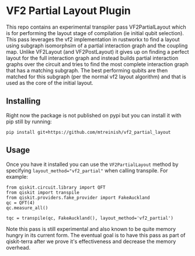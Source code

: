 # VF2 Partial Layout Plugin

This repo contains an experimental transpiler pass VF2PartialLayout which
is for performing the layout stage of compilation (ie initial qubit selection).
This pass  leverages the vf2 implementation in rustworkx to find a layout using
subgraph isomorphsim of a partial interaction graph and the coupling map. Unlike
VF2Layout (and VF2PostLayout) it gives up on finding a perfect layout for the
full interaction graph and instead builds partial interaction graphs over the
circuit and tries to find the most complete interaction graph that has a
matching subgraph. The best performing qubits are then matched for this subgraph
(per the normal vf2 layout algorithm) and that is used as the core of the initial
layout.

## Installing

Right now the package is not published on pypi but you can install it with pip
still by running:

```
pip install git+https://github.com/mtreinish/vf2_partial_layout
```

## Usage

Once you have it installed you can use the `VF2PartialLayout` method by
specifying ``layout_method="vf2_partial"`` when calling transpile. For example:

```python3
from qiskit.circuit.library import QFT
from qiskit import transpile
from qiskit.providers.fake_provider import FakeAuckland
qc = QFT(4)
qc.measure_all()

tqc = transpile(qc, FakeAuckland(), layout_method='vf2_partial')
```


Note this pass is still experimental and also known to be quite memory hungry
in its current form. The eventual goal is to have this pass as part of
qiskit-terra after we prove it's effectiveness and decrease the memory overhead.
